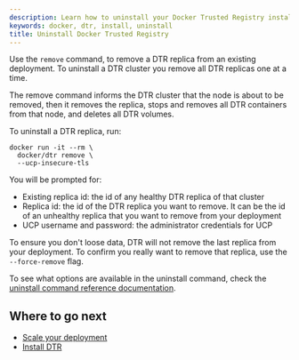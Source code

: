 ```yaml
---
description: Learn how to uninstall your Docker Trusted Registry installation.
keywords: docker, dtr, install, uninstall
title: Uninstall Docker Trusted Registry
---
```


<!-- TODO: review page for v2.2 -->

Use the `remove` command, to remove a DTR replica from an existing deployment.
To uninstall a DTR cluster you remove all DTR replicas one at a time.

The remove command informs the DTR cluster that the node is about to be removed,
then it removes the replica, stops and removes all DTR containers from that node,
and deletes all DTR volumes.

To uninstall a DTR replica, run:

```none
docker run -it --rm \
  docker/dtr remove \
  --ucp-insecure-tls
```

You will be prompted for:

* Existing replica id: the id of any healthy DTR replica of that cluster
* Replica id: the id of the DTR replica you want to remove. It can be the id of an
unhealthy replica that you want to remove from your deployment
* UCP username and password: the administrator credentials for UCP

To ensure you don't loose data, DTR will not remove the last replica from your
deployment. To confirm you really want to remove that replica, use the
`--force-remove` flag.

To see what options are available in the uninstall command, check the
[uninstall command reference documentation](../../reference/cli/remove.md).

## Where to go next

* [Scale your deployment](scale-your-deployment.md)
* [Install DTR](index.md)
